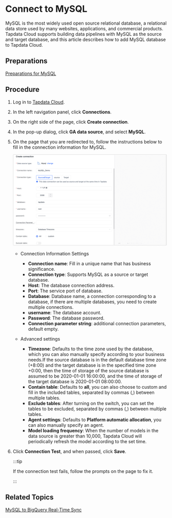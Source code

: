 # Connect to MySQL

MySQL is the most widely used open source relational database, a relational data store used by many websites, applications, and commercial products. Tapdata Cloud supports building data pipelines with MySQL as the source and target database, and this article describes how to add MySQL database to Tapdata Cloud.

## Preparations

[Preparations for MySQL](../../../prerequisites/config-database/certified/mysql.md)

## Procedure

1. Log in to [Tapdata Cloud](https://cloud.tapdata.net/console/v3/).

2. In the left navigation panel, click **Connections**.

3. On the right side of the page, click **Create connection**.

4. In the pop-up dialog, click **GA data source**, and select **MySQL**.

5. On the page that you are redirected to, follow the instructions below to fill in the connection information for MySQL.

   ![Connection configuration example](../../../images/mysql_connection_demo.png)

   * Connection Information Settings

      * **Connection name**: Fill in a unique name that has business significance.
      * **Connection type**: Supports MySQL as a source or target database.
      * **Host**: The database connection address.
      * **Port**: The service port of database.
      * **Database**: Database name, a connection corresponding to a database, if there are multiple databases, you need to create multiple connections.
      * **username**: The database account.
      * **Password**: The database password.
      * **Connection parameter string**: additional connection parameters, default empty.
   * Advanced settings

      * **Timezone**: Defaults to the time zone used by the database, which you can also manually specify according to your business needs.If the source database is in the default database time zone (+8:00) and the target database is in the specified time zone +0:00, then the time of storage of the source database is assumed to be 2020-01-01 16:00:00, and the time of storage of the target database is 2020-01-01 08:00:00.
      * **Contain table**: Defaults to **all**, you can also choose to custom and fill in the included tables, separated by commas (,) between multiple tables.
      * **Exclude tables**: After turning on the switch, you can set the tables to be excluded, separated by commas (,) between multiple tables.
      * **Agent settings**: Defaults to **Platform automatic allocation**, you can also manually specify an agent.
      * **Model loading frequency**: When the number of models in the data source is greater than 10,000, Tapdata Cloud will periodically refresh the model according to the set time.

6. Click **Connection Test**, and when passed, click **Save**.

   :::tip

   If the connection test fails, follow the prompts on the page to fix it.

   :::



## Related Topics

[MySQL to BigQuery Real-Time Sync](../../../best-practice/mysql-to-bigquery.md)
